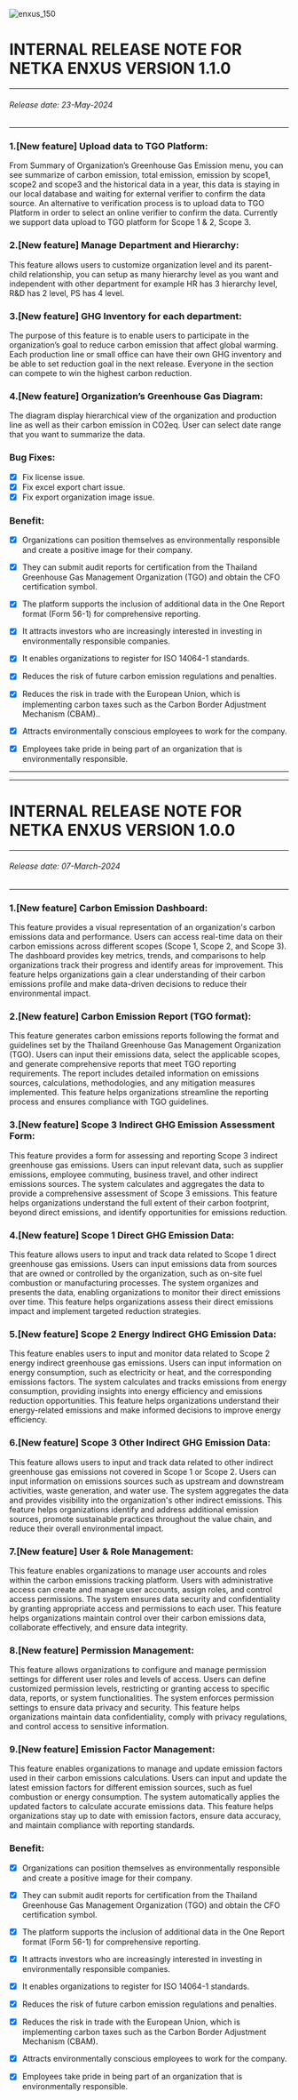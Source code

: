 ![enxus_150](https://github.com/netkasystem/EnxusRelease/assets/23395399/eb240e72-458e-4abd-8ec6-921760b35da7) 
# INTERNAL RELEASE NOTE FOR NETKA ENXUS VERSION 1.1.0
---
###### *Release date: 23-May-2024*
---
### 1.[New feature] Upload data to TGO Platform:
From Summary of Organization’s Greenhouse Gas Emission menu, you can see summarize of carbon emission, total emission, emission by scope1, scope2 and scope3 and the historical data in a year, this data is staying in our local database and waiting for external verifier to confirm the data source. An alternative to verification process is to upload data to TGO Platform in order to select an online verifier to confirm the data. Currently we support data upload to TGO platform for Scope 1 & 2, Scope 3.

### 2.[New feature] Manage Department and Hierarchy:
This feature allows users to customize organization level and its parent-child relationship, you can setup as many hierarchy level as you want and independent with other department for example HR has 3 hierarchy level, R&D has 2 level, PS has 4 level.

### 3.[New feature] GHG Inventory for each department:
The purpose of this feature is to enable users to participate in the organization’s goal to reduce carbon emission that affect global warming. Each production line or small office can have their own GHG inventory and be able to set reduction goal in the next release. Everyone in the section can compete to win the highest carbon reduction.

### 4.[New feature] Organization’s Greenhouse Gas Diagram:
The diagram display hierarchical view of the organization and production line as well as their carbon emission in CO2eq. User can select date range that you want to summarize the data.


### Bug Fixes:
- [x]	Fix license issue.
- [x]	Fix excel export chart issue.
- [x]	Fix export organization image issue.

### Benefit:

- [x]	Organizations can position themselves as environmentally responsible and create a positive image for their company.
- [x]	They can submit audit reports for certification from the Thailand Greenhouse Gas Management Organization (TGO) and obtain the CFO certification symbol.
- [x]	The platform supports the inclusion of additional data in the One Report format (Form 56-1) for comprehensive reporting.
- [x]	It attracts investors who are increasingly interested in investing in environmentally responsible companies.
- [x]	It enables organizations to register for ISO 14064-1 standards.
- [x]	Reduces the risk of future carbon emission regulations and penalties.
- [x]	Reduces the risk in trade with the European Union, which is implementing carbon taxes such as the Carbon Border Adjustment Mechanism (CBAM)..
- [x]	Attracts environmentally conscious employees to work for the company.
- [x]	Employees take pride in being part of an organization that is environmentally responsible.


---
---
# INTERNAL RELEASE NOTE FOR NETKA ENXUS VERSION 1.0.0
---
###### *Release date: 07-March-2024*
---
### 1.[New feature] Carbon Emission Dashboard:
This feature provides a visual representation of an organization's carbon emissions data and performance. Users can access real-time data on their carbon emissions across different scopes (Scope 1, Scope 2, and Scope 3). The dashboard provides key metrics, trends, and comparisons to help organizations track their progress and identify areas for improvement. This feature helps organizations gain a clear understanding of their carbon emissions profile and make data-driven decisions to reduce their environmental impact.

### 2.[New feature] Carbon Emission Report (TGO format):
This feature generates carbon emissions reports following the format and guidelines set by the Thailand Greenhouse Gas Management Organization (TGO). Users can input their emissions data, select the applicable scopes, and generate comprehensive reports that meet TGO reporting requirements. The report includes detailed information on emissions sources, calculations, methodologies, and any mitigation measures implemented. This feature helps organizations streamline the reporting process and ensures compliance with TGO guidelines.

### 3.[New feature] Scope 3 Indirect GHG Emission Assessment Form:
This feature provides a form for assessing and reporting Scope 3 indirect greenhouse gas emissions. Users can input relevant data, such as supplier emissions, employee commuting, business travel, and other indirect emissions sources. The system calculates and aggregates the data to provide a comprehensive assessment of Scope 3 emissions. This feature helps organizations understand the full extent of their carbon footprint, beyond direct emissions, and identify opportunities for emissions reduction.

### 4.[New feature] Scope 1 Direct GHG Emission Data:
This feature allows users to input and track data related to Scope 1 direct greenhouse gas emissions. Users can input emissions data from sources that are owned or controlled by the organization, such as on-site fuel combustion or manufacturing processes. The system organizes and presents the data, enabling organizations to monitor their direct emissions over time. This feature helps organizations assess their direct emissions impact and implement targeted reduction strategies.

### 5.[New feature] Scope 2 Energy Indirect GHG Emission Data:
This feature enables users to input and monitor data related to Scope 2 energy indirect greenhouse gas emissions.  Users can input information on energy consumption, such as electricity or heat, and the corresponding emissions factors. The system calculates and tracks emissions from energy consumption, providing insights into energy efficiency and emissions reduction opportunities. This feature helps organizations understand their energy-related emissions and make informed decisions to improve energy efficiency. 


### 6.[New feature] Scope 3 Other Indirect GHG Emission Data:
This feature allows users to input and track data related to other indirect greenhouse gas emissions not covered in Scope 1 or Scope 2. Users can input information on emissions sources such as upstream and downstream activities, waste generation, and water use. The system aggregates the data and provides visibility into the organization's other indirect emissions. This feature helps organizations identify and address additional emission sources, promote sustainable practices throughout the value chain, and reduce their overall environmental impact.

### 7.[New feature] User & Role Management:
This feature enables organizations to manage user accounts and roles within the carbon emissions tracking platform. Users with administrative access can create and manage user accounts, assign roles, and control access permissions. The system ensures data security and confidentiality by granting appropriate access and permissions to each user. This feature helps organizations maintain control over their carbon emissions data, collaborate effectively, and ensure data integrity.


### 8.[New feature] Permission Management:
This feature allows organizations to configure and manage permission settings for different user roles and levels of access. Users can define customized permission levels, restricting or granting access to specific data, reports, or system functionalities. The system enforces permission settings to ensure data privacy and security. This feature helps organizations maintain data confidentiality, comply with privacy regulations, and control access to sensitive information.



### 9.[New feature] Emission Factor Management:
This feature enables organizations to manage and update emission factors used in their carbon emissions calculations. Users can input and update the latest emission factors for different emission sources, such as fuel combustion or energy consumption. The system automatically applies the updated factors to calculate accurate emissions data. This feature helps organizations stay up to date with emission factors, ensure data accuracy, and maintain compliance with reporting standards.



### Benefit:

- [x]	Organizations can position themselves as environmentally responsible and create a positive image for their company.
- [x]	They can submit audit reports for certification from the Thailand Greenhouse Gas Management Organization (TGO) and obtain the CFO certification symbol.
- [x]	The platform supports the inclusion of additional data in the One Report format (Form 56-1) for comprehensive reporting.
- [x]	It attracts investors who are increasingly interested in investing in environmentally responsible companies.
- [x]	It enables organizations to register for ISO 14064-1 standards.
- [x]	Reduces the risk of future carbon emission regulations and penalties.
- [x]	Reduces the risk in trade with the European Union, which is implementing carbon taxes such as the Carbon Border Adjustment Mechanism (CBAM).
- [x]	Attracts environmentally conscious employees to work for the company.
- [x]	Employees take pride in being part of an organization that is environmentally responsible.

